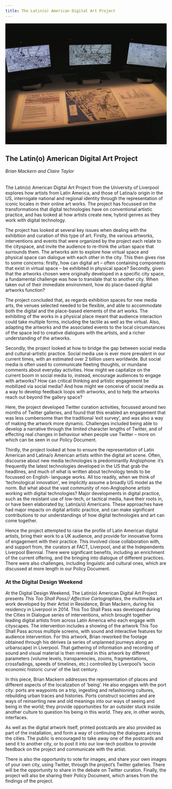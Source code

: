 ```yaml
---
title: The Latin(o) American Digital Art Project
---
```


![](images/17.jpg)

## The Latin(o) American Digital Art Project
*Brian Mackern and Claire Taylor*
<br />
<br />
<br />
The Latin(o) American Digital Art Project from the University of Liverpool explores how artists from Latin America, and those of Latina/o origin in the US, interrogate national and regional identity through the representation of iconic locales in their online art works. The project has focussed on the transformations that digital technologies have on conventional artistic practice, and has looked at how artists create new, hybrid genres as they work with digital technology.

The project has looked at several key issues when dealing with the exhibition and curation of this type of art. Firstly, the various artworks, interventions and events that were organized by the project each relate to the cityspace, and invite the audience to re-think the urban space that surrounds them. The artworks aim to explore how virtual space and physical space can dialogue with each other in the city. This then gives rise to some concerns: firstly, how can digital art – often containing components that exist in virtual space – be exhibited in physical space? Secondly, given that the artworks chosen were originally developed in a specific city space, a fundamental challenge was how to translate that to another city. When taken out of their immediate environment, how do place-based digital artworks function?

The project concluded that, as regards exhibition spaces for new media arts, the venues selected needed to be flexible, and able to accommodate both the digital and the place-based elements of the art works. The exhibiting of the works in a physical place meant that audience interaction could take multiple forms, including the tactile as well as the virtual. Also, adapting the artworks and the associated events to the local circumstances of the space led to creative dialogues with the artists, and a richer understanding of the artworks.

Secondly, the project looked at how to bridge the gap between social media and cultural-artistic practice. Social media use is ever more prevalent in our current times, with an estimated over 2 billion users worldwide. But social media is often used to communicate fleeting thoughts, or mundane comments about everyday activities. How might we capitalize on the current boom in social media to, instead, encourage audiences to engage with artworks? How can critical thinking and artistic engagement be mobilized via social media? And how might we conceive of social media as a way to develop feedback loops with artworks, and to help the artworks reach out beyond the gallery space?

Here, the project developed Twitter curation activities, focussed around two months of Twitter galleries, and found that this enabled an engagement that was less cumbersome than the traditional ‘exit survey’, and was also a way of making the artwork more dynamic. Challenges included being able to develop a narrative through the limited character lengths of Twitter, and of effecting real changes in behaviour when people use Twitter – more on which can be seen in our Policy Document.

Thirdly, the project looked at how to ensure the representation of Latin American and Latina/o American artists within the digital art scene. Often, discourse about new media technologies is predominantly Anglophone: it’s frequently the latest technologies developed in the US that grab the headlines, and much of what is written about technology tends to be focussed on English- language works. All too readily, when we think of ‘technological innovation’, we implicitly assume a broadly US model as the norm. But what about the vast community of non-Anglophone artists working with digital technologies? Major developments in digital practice, such as the resistant use of low-tech, or tactical media, have their roots in, or have been elaborated by, Latin(a/o) Americans. These approaches have had major impacts on digital artistic practice, and can make significant contributions to our understandings of how digital technologies and art can come together.

Hence the project attempted to raise the profile of Latin American digital artists, bring their work to a UK audience, and provide for innovative forms of engagement with their practice. This involved close collaboration with, and support from, the curators at FACT, Liverpool, and at the Independents Liverpool Biennial. There were significant benefits, including an enrichment of the current offering, and the bringing into dialogue of different practices. There were also challenges, including linguistic and cultural ones, which are discussed at more length in our Policy Document.

### At the Digital Design Weekend
At the Digital Design Weekend, The Latin(o) American Digital Art Project presents *This Too Shall Pass// Affective Cartographies*, the multimedia art work developed by their Artist in Residence, Brian Mackern, during his residency in Liverpool in 2014. This Too Shall Pass was developed during the Cities in Dialogue series of interventions, which brought together leading digital artists from across Latin America who each engage with cityscapes. The intervention includes a showing of the artwork This Too Shall Pass across multiple screens, with sound and interactive features for audience intervention. For this artwork, Brian reworked the footage obtained through his dérives (a series of unplanned journeys along an urbanscape) in Liverpool. That gathering of information and recording of sound and visual material is then remixed in this artwork by different parameters (volume levels, transparencies, zooms, fragmentations, crossfadings, speeds of timelines, etc.) controlled by Liverpool’s ‘socio economic historic curve’ of the last century.

In this piece, Brian Mackern addresses the representation of places and different aspects of the localization of ‘being’. He also engages with the port city: ports are waypoints on a trip, ingesting and refashioning cultures, rebuilding urban traces and histories. Ports construct societies and are ways of reinserting new and old meanings into our ways of seeing and being in the world; they provide opportunities for an outsider stuck inside another culture to question his being in this world. They are, in other words, interfaces.

As well as the digital artwork itself, printed postcards are also provided as part of the installation, and form a way of continuing the dialogues across the cities. The public is encouraged to take away one of the postcards and send it to another city, or to post it into our low-tech postbox to provide feedback on the project and communicate with the artist.

There is also the opportunity to vote for images, and share your own images of your own city, using Twitter, through the project’s Twitter galleries. There will be the opportunity to share in the debate on Twitter curation. Finally, the project will also be sharing their Policy Document, which arises from the findings of the project.
